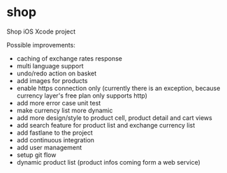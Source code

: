 # shop
Shop iOS Xcode project


Possible improvements:
- caching of exchange rates response
- multi language support
- undo/redo action on basket
- add images for products
- enable https connection only (currently there is an exception, because currency layer's free plan only supports http)
- add more error case unit test
- make currency list more dynamic
- add more design/style to product cell, product detail and cart views
- add search feature for product list and exchange currency list
- add fastlane to the project
- add continuous integration
- add user management
- setup git flow
- dynamic product list (product infos coming form a web service)
